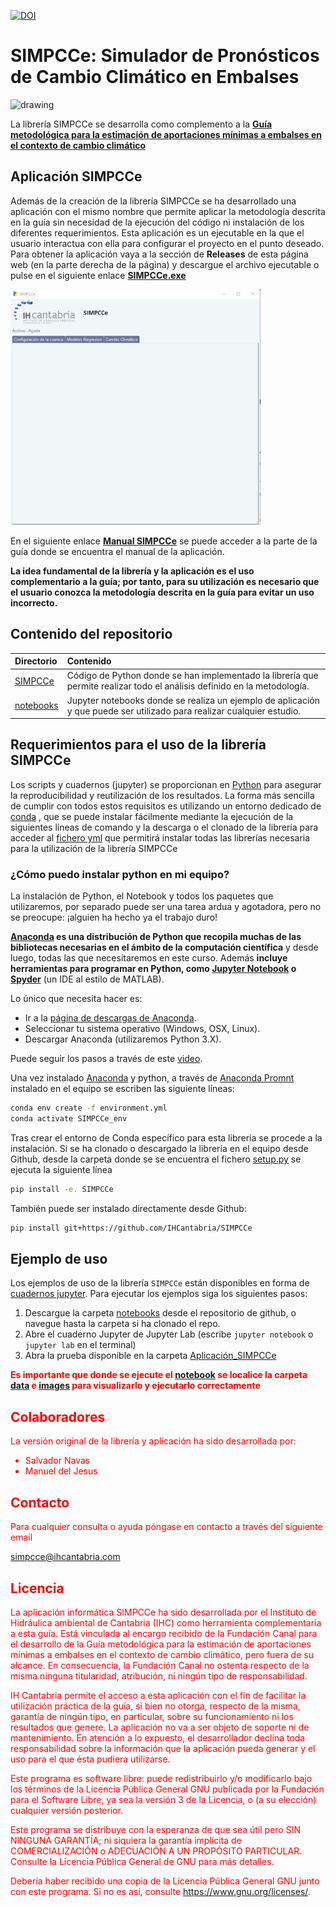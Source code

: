 [![DOI](https://zenodo.org/badge/DOI/10.5281/zenodo.7009927.svg)](https://doi.org/10.5281/zenodo.7009927)

# SIMPCCe: Simulador de Pronósticos de Cambio Climático en Embalses

<p float="left">
<img src="https://ihcantabria.com/wp-content/uploads/2020/07/Logo-IHCantabria-Universidad-Cantabria-cmyk.png" alt="drawing" width="240"/>
</p>

La librería SIMPCCe se desarrolla como complemento a la [**Guía metodológica para la estimación de aportaciones mínimas a embalses en el contexto de cambio climático**](https://www.fundacioncanal.com/docs/guia_embalses_cbio_climatico_FundCanal_2022.pdf)

## Aplicación SIMPCCe
Además de la creación de la librería SIMPCCe se ha desarrollado una aplicación con el mismo nombre que permite aplicar la metodología descrita en la guía sin necesidad de la ejecución del código ni instalación de los diferentes requerimientos. Esta aplicación es un ejecutable en la que el usuario interactua con ella para configurar el proyecto en el punto deseado. Para obtener la aplicación vaya a la sección de **Releases** de esta página web (en la parte derecha de la página) y descargue el archivo ejecutable o pulse en el siguiente enlace [**SIMPCCe.exe**](https://github.com/IHCantabria/SIMPCCe/releases/download/v1.1.1/SIMPCCe-Windows.exe)

<p float="left">
<img src="https://github.com/IHCantabria/SIMPCCe/blob/main/SIMPCCe.png" alt="drawing" width="400"/>
</p>

En el siguiente enlace [**Manual SIMPCCe**](https://www.fundacioncanal.com/docs/guia_embalses_cbio_climatico_FundCanal_2022.pdf#page=122) se puede acceder a la parte de la guía donde se encuentra el manual de la aplicación.

**La idea fundamental de la librería y la aplicación es el uso complementario a la guía; por tanto, para su utilización es necesario que el usuario conozca la metodología descrita en la guía para evitar un uso incorrecto.**

## Contenido del repositorio
| Directorio | Contenido |
| :-------- | :------- |
|  [SIMPCCe](https://github.com/IHCantabria/SIMPCCe/tree/main/SIMPCCe) | Código de Python donde se han implementado la librería que permite realizar todo el análisis definido en la metodología.
| [notebooks](https://github.com/IHCantabria/SIMPCCe/tree/main/notebooks) |  Jupyter notebooks donde se realiza un ejemplo de aplicación y que puede ser utilizado para realizar cualquier estudio.

## Requerimientos para el uso de la librería SIMPCCe

Los scripts y cuadernos (jupyter) se proporcionan en [Python](https://www.python.org/) para asegurar la reproducibilidad y reutilización de los resultados. La forma más sencilla de cumplir con todos estos requisitos es utilizando un entorno dedicado de [conda](https://docs.conda.io) , que se puede instalar fácilmente mediante la ejecución de la siguientes líneas de comando y la descarga o el clonado de la librería para acceder al [fichero  yml](https://github.com/IHCantabria/SIMPCCe/blob/main/environment.yml) que permitirá instalar todas las librerías necesaria para la utilización de la librería SIMPCCe

### ¿Cómo puedo instalar python en mi equipo?

La instalación de Python, el Notebook y todos los paquetes que utilizaremos, por separado puede ser una tarea ardua y agotadora, pero no se preocupe: ¡alguien ha hecho ya el trabajo duro!

__[Anaconda](https://continuum.io/anaconda/) es una distribución de Python que recopila muchas de las bibliotecas necesarias en el ámbito de la computación científica__ y desde luego, todas las que necesitaremos en este curso. Además __incluye herramientas para programar en Python, como [Jupyter Notebook](http://jupyter.org/) o [Spyder](https://github.com/spyder-ide/spyder#spyder---the-scientific-python-development-environment)__ (un IDE al estilo de MATLAB).

Lo único que necesita hacer es:

* Ir a la [página de descargas de Anaconda](http://continuum.io/downloads).
* Seleccionar tu sistema operativo (Windows, OSX, Linux).
* Descargar Anaconda (utilizaremos Python 3.X).

 Puede seguir los pasos a través de este [video](https://youtu.be/x4xegDME5C0?list=PLGBbVX_WvN7as_DnOGcpkSsUyXB1G_wqb).

Una vez instalado [Anaconda](https://continuum.io/anaconda/) y python, a través de [Anaconda Promnt](https://conda.io/projects/conda/en/latest/user-guide/getting-started.html) instalado en el equipo se escriben las siguiente líneas: 

```sh
conda env create -f environment.yml
conda activate SIMPCCe_env
```
Tras crear el entorno de Conda específico para esta librería se procede a la instalación.
Si se ha clonado o descargado la librería en el equipo desde Github, desde la carpeta donde se se encuentra el fichero [setup.py](https://github.com/IHCantabria/SIMPCCe/blob/main/setup.py) se ejecuta la siguiente línea
```sh
pip install -e. SIMPCCe
```
También puede ser instalado directamente desde Github:
```sh
pip install git+https://github.com/IHCantabria/SIMPCCe
```
## Ejemplo de uso

Los ejemplos de uso de la librería `SIMPCCe` están disponibles en forma de [cuadernos jupyter](https://github.com/IHCantabria/SIMPCCe/tree/main/notebooks). Para ejecutar los ejemplos siga los siguientes pasos:

1. Descargue la carpeta [notebooks](https://github.com/IHCantabria/SIMPCCe/tree/main/notebooks) desde el repositorio de github, o navegue hasta la carpeta si ha clonado el repo.
2. Abre el cuaderno Jupyter de Jupyter Lab (escribe `jupyter notebook` o `jupyter lab` en el terminal)
3. Abra la prueba disponible en la carpeta  [Aplicación_SIMPCCe](https://github.com/IHCantabria/SIMPCCe/blob/main/notebooks/Aplicaci%C3%B3n_SIMPCCe.ipynb)

<font color='red'><font color='red'>**Es importante que donde se ejecute el [notebook](https://github.com/IHCantabria/SIMPCCe/blob/main/notebooks/Aplicaci%C3%B3n_SIMPCCe.ipynb) se localice la carpeta [data](https://github.com/IHCantabria/SIMPCCe/tree/main/notebooks/data) e [images](https://github.com/IHCantabria/SIMPCCe/tree/main/notebooks/images) para visualizarlo y ejecutarlo correctamente**

## Colaboradores
La versión original de la librería y aplicación ha sido desarrollada por:

+ Salvador Navas
+ Manuel del Jesus

## Contacto
Para cualquier consulta o ayuda póngase en contacto a través del siguiente email

simpcce@ihcantabria.com

## Licencia
La aplicación informática SIMPCCe ha sido desarrollada por el Instituto de Hidráulica ambiental de Cantabria (IHC) como
herramienta complementaria a esta guía. Está vinculada al encargo recibido de la Fundación Canal para el desarrollo de la Guía metodológica para la estimación de aportaciones mínimas a embalses en el contexto de cambio climático,
pero fuera de su alcance. En consecuencia, la Fundación Canal no ostenta respecto de la misma ninguna titularidad, atribución, ni
ningún tipo de responsabilidad.
 
IH Cantabria permite el acceso a esta aplicación con el fin de facilitar la utilización práctica de la guía, si bien no otorga, respecto de la
misma, garantía de ningún tipo, en particular, sobre su funcionamiento ni los resultados que genere. La aplicación no va a ser objeto
de soporte ni de mantenimiento. En atención a lo expuesto, el desarrollador declina toda responsabilidad sobre la información que
la aplicación pueda generar y el uso para el que ésta pudiera utilizarse.

Este programa es software libre: puede redistribuirlo y/o modificarlo bajo los términos de la Licencia Pública General GNU publicada por la Fundación para el Software Libre, ya sea la versión 3 de la Licencia, o (a su elección) cualquier versión posterior.

Este programa se distribuye con la esperanza de que sea útil pero SIN NINGUNA GARANTÍA; ni siquiera la garantía implícita de COMERCIALIZACIÓN o ADECUACIÓN A UN PROPÓSITO PARTICULAR.  Consulte la Licencia Pública General de GNU para más detalles.

Debería haber recibido una copia de la Licencia Pública General GNU junto con este programa.  Si no es así, consulte <https://www.gnu.org/licenses/>.
